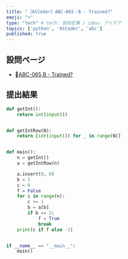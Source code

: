 ```yaml
---
title: "［AtCoder］ABC-065｜B - Trained?"
emoji: "⌨️"
type: "tech" # tech: 技術記事 / idea: アイデア
topics: ['python', 'AtCoder', 'abc']
published: true
---
```


## 設問ページ

- 🔗[ABC-065 B - Trained?](https://atcoder.jp/contests/abc065/tasks/abc065_b)

## 提出結果

```python
def getInt():
    return int(input())


def getIntRow(N):
    return [int(input()) for _ in range(N)]


def main():
    n = getInt()
    a = getIntRow(n)

    a.insert(0, 0)
    b = 1
    c = 0
    f = False
    for i in range(n):
        c += 1
        b = a[b]
        if b == 2:
            f = True
            break
    print(c if f else -1)


if __name__ == "__main__":
    main()
```
